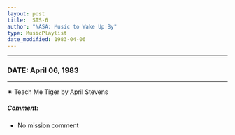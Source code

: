 ```yaml
---
layout: post
title:  STS-6
author: "NASA: Music to Wake Up By"
type: MusicPlaylist
date_modified: 1983-04-06
---
```


----
### DATE: April 06, 1983
----
✷ Teach Me Tiger by April Stevens

##### Comment:
* No mission comment
